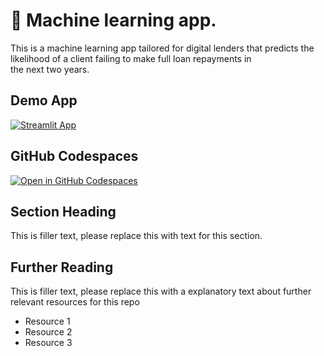 # 🤖 Machine learning app.

This is a machine learning app tailored for digital lenders that predicts the likelihood of a client failing to make full loan repayments in 
the next two years.

## Demo App

[![Streamlit App](https://static.streamlit.io/badges/streamlit_badge_black_white.svg)](https://digital_lenders.machinelearning.streamlit.app/)

## GitHub Codespaces

[![Open in GitHub Codespaces](https://github.com/codespaces/badge.svg)](https://codespaces.new/streamlit/app-starter-kit?quickstart=1)

## Section Heading

This is filler text, please replace this with text for this section.

## Further Reading

This is filler text, please replace this with a explanatory text about further relevant resources for this repo
- Resource 1
- Resource 2
- Resource 3
